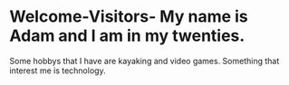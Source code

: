 # Welcome-Visitors- My name is Adam and I am in my twenties. 
Some hobbys that I have are kayaking and video games. 
Something that interest me is technology.
